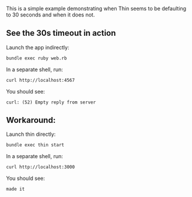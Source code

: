This is a simple example demonstrating when Thin seems to be defaulting to 30 seconds and when it does not.

## See the 30s timeout in action

Launch the app indirectly:

```bash
bundle exec ruby web.rb
```

In a separate shell, run:

```bash
curl http://localhost:4567
```

You should see:

```
curl: (52) Empty reply from server
```

## Workaround:

Launch thin directly:

```bash
bundle exec thin start
```

In a separate shell, run:

```bash
curl http://localhost:3000
```
You should see:

```
made it
```
